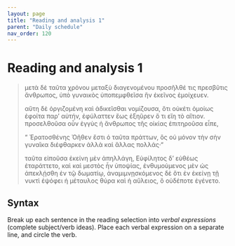 ```yaml
---
layout: page
title: "Reading and analysis 1"
parent: "Daily schedule"
nav_order: 120
---
```



# Reading and analysis 1




> μετὰ δὲ ταῦτα χρόνου μεταξὺ διαγενομένου προσῆλθέ τις πρεσβῦτις ἄνθρωπος, ὑπὸ γυναικὸς ὑποπεμφθεῖσα ἣν ἐκεῖνος ἐμοίχευεν.
>
> αὕτη δὲ ὀργιζομένη καὶ ἀδικεῖσθαι νομίζουσα, ὅτι οὐκέτι ὁμοίως ἐφοίτα παρʼ αὐτήν, ἐφύλαττεν ἕως ἐξηῦρεν ὅ τι εἴη τὸ αἴτιον. 
> προσελθοῦσα οὖν ἐγγὺς ἡ ἄνθρωπος τῆς οἰκίας ἐπιτηροῦσα εἶπε, 
>
> “ Ἐρατοσθένης Ὀῆθεν ἔστι  ὁ ταῦτα πράττων, ὃς οὐ μόνον τὴν σὴν γυναῖκα διέφθαρκεν ἀλλὰ καὶ ἄλλας πολλάς·“
>
> ταῦτα εἰποῦσα  ἐκείνη μὲν ἀπηλλάγη, Εὐφίλητος  δʼ εὐθέως ἐταράττετο, καὶ καὶ μεστὸς ἦν ὑποψίας, ἐνθυμούμενος μὲν ὡς ἀπεκλῄσθη ἐν τῷ δωματίῳ, ἀναμιμνῃσκόμενος δὲ ὅτι ἐν ἐκείνῃ τῇ νυκτὶ ἐψόφει ἡ μέταυλος θύρα καὶ ἡ αὔλειος, ὃ οὐδέποτε ἐγένετο.

## Syntax

Break up each sentence in the reading selection into *verbal expressions* (complete subject/verb ideas).  Place each verbal expression on a separate line, and circle the verb.

